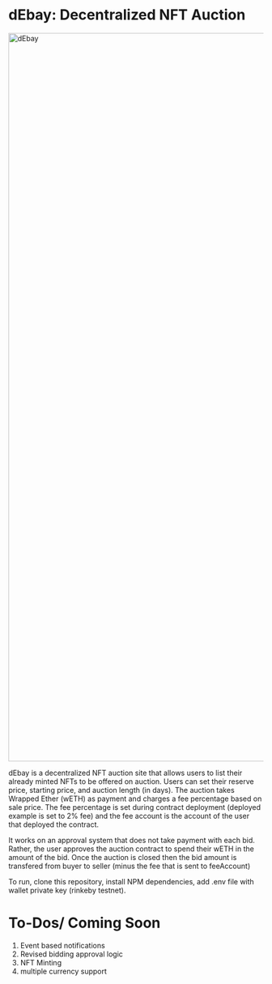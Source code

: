 # dEbay: Decentralized NFT Auction 


<img width="1439" alt="dEbay" src="https://user-images.githubusercontent.com/66369210/164917205-2b638ba0-b8e1-48bd-8c84-ede12d21ae5b.png">


dEbay is a decentralized NFT auction site that allows users to list their already minted NFTs to be offered 
on auction. Users can set their reserve price, starting price, and auction length (in days). The auction takes 
Wrapped Ether (wETH) as payment and charges a fee percentage based on sale price. The fee percentage is set during contract deployment (deployed example is set to 2% fee) and the fee account is the account of the user that deployed the contract. 

It works on an approval system that does not take payment with each bid. Rather, 
the user approves the auction contract to spend their wETH in the amount of the bid. Once the auction is closed then
the bid amount is transfered from buyer to seller (minus the fee that is sent to feeAccount)

To run, clone this repository, install NPM dependencies, add .env file with wallet private key (rinkeby testnet).

# To-Dos/ Coming Soon

1) Event based notifications
2) Revised bidding approval logic
3) NFT Minting
4) multiple currency support
